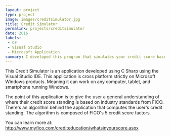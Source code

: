 ```yaml
---
layout: project
type: project
image: images/creditsimulator.jpg
title: Credit Simulator
permalink: projects/creditsimulator
date: 2016
labels:
 - C#
 - Visual Studio
 - Microsoft Application
summary: I developed this program that simulates your credit score based on the users input on information in their credit report.
---
```


This Credit Simulator is an application developed using C Sharp using the Visual Studio IDE. This application is cross platform strictly on Microsoft Windows products. Meaning it can work on any computer, tablet, and smartphone running Windows. 

The point of this application is to give the user a general understanding of where their credit score standing is based on industry standards from FICO. There's an algorithm behind the application that computes the user's credit standing. The algorithm is composed of FICO's 5 credit score factors.

You can learn more at: http://www.myfico.com/crediteducation/whatsinyourscore.aspx
